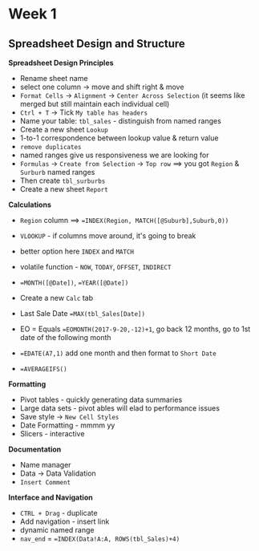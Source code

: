 # Week 1
## Spreadsheet Design and Structure

**Spreadsheet Design Principles**
* Rename sheet name
* select one column -> move and shift right & move
* `Format Cells` -> `Alignment` -> `Center Across Selection` (it seems like merged but still maintain each individual cell)
* `Ctrl + T` -> Tick `My table has headers`
* Name your table: `tbl_sales` - distinguish from named ranges
* Create a new sheet `Lookup`
* 1-to-1 correspondence between lookup value & return value
* `remove duplicates`
* named ranges give us responsiveness we are looking for
* `Formulas` -> `Create from Selection` -> `Top row` ==> you got `Region` & `Surburb` named ranges
* Then create `tbl_surburbs`
* Create a new sheet `Report`

**Calculations**
* `Region` column ==> `=INDEX(Region, MATCH([@Suburb],Suburb,0))`
* `VLOOKUP` - if columns move around, it's going to break
* better option here `INDEX` and `MATCH`
* volatile function - `NOW`, `TODAY`, `OFFSET`, `INDIRECT`
* `=MONTH([@Date])`, `=YEAR([@Date])`

* Create a new `Calc` tab
* Last Sale Date `=MAX(tbl_Sales[Date])`
* EO = Equals `=EOMONTH(2017-9-20,-12)+1`, go back 12 months, go to 1st date of the following month
* `=EDATE(A7,1)` add one month and then format to `Short Date`
* `=AVERAGEIFS()`

**Formatting**
* Pivot tables - quickly generating data summaries
* Large data sets - pivot ables will elad to performance issues
* Save style -> `New Cell Styles`
* Date Formatting - mmmm yy
* Slicers - interactive

**Documentation**
* Name manager
* Data -> Data Validation
* `Insert Comment`

**Interface and Navigation**
* `CTRL + Drag` - duplicate
* Add navigation - insert link
* dynamic named range
* `nav_end` = `=INDEX(Data!A:A, ROWS(tbl_Sales)+4)`
